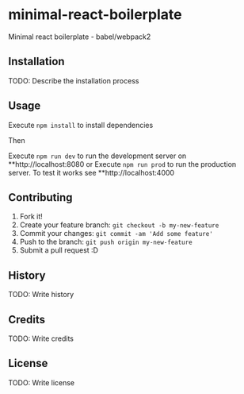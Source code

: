 # minimal-react-boilerplate
Minimal react boilerplate - babel/webpack2
## Installation
TODO: Describe the installation process
## Usage 

Execute `npm install` to install dependencies

Then

Execute `npm run dev` to run the development server on **http://localhost:8080
or
Execute `npm run prod` to run the production server. To test it works see **http://localhost:4000

## Contributing
1. Fork it!
2. Create your feature branch: `git checkout -b my-new-feature`
3. Commit your changes: `git commit -am 'Add some feature'`
4. Push to the branch: `git push origin my-new-feature`
5. Submit a pull request :D
## History
TODO: Write history
## Credits
TODO: Write credits
## License
TODO: Write license
